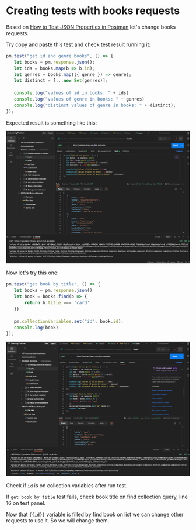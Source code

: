 # Creating tests with books requests

Based on [How to Test JSON Properties in Postman](https://blog.postman.com/how-to-test-json-properties-in-postman/) let's change books requests.

Try copy and paste this test and check test result running it:

``` javascript
pm.test("get id and genre books", () => {
   let books = pm.response.json();
   let ids = books.map(b => b.id);
   let genres = books.map(({ genre }) => genre);
   let distinct = [...new Set(genres)];

   console.log("values of id in books: " + ids)
   console.log("values of genre in books: " + genres)
   console.log("distinct values of genre in books: " + distinct);
});
```

Expected result is something like this:

![Developer collection - get books ids and genres](images/developer_get_books_ids_and_genres.png "Developer collection - get books ids and genres")

Now let's try this one:

``` javascript
pm.test("get book by title", () => {
   let books = pm.response.json()
   let book = books.find(b => {
       return b.title === 'card'
   })

   pm.collectionVariables.set("id", book.id);
   console.log(book)
});
```
![Developer collection - get specific book id](images/developer_get_books_book_id.png "Developer collection - get specific book id")

Check if `id` is on collection variables after run test.

If `get book by title` test fails, check book title on find collection query, line 16 on test panel.

Now that `{{id}}` variable is filled by find book on list we can change other requests to use it. So we will change them.

